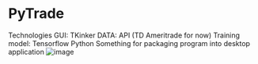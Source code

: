 # PyTrade
Technologies
GUI: TKinker
DATA: API (TD Ameritrade for now)
Training model: Tensorflow
Python
Something for packaging program into desktop application
![image](https://user-images.githubusercontent.com/77706428/213841114-acee7f3c-4732-4964-a3d3-bb0188d7cf6a.png)
